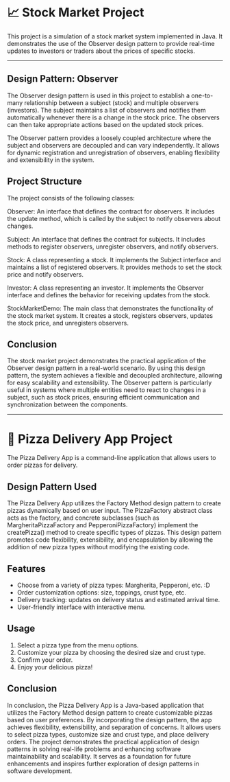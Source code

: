 # 📈 Stock Market Project 
This project is a simulation of a stock market system implemented in Java. It demonstrates the use of the Observer design pattern to provide real-time updates to investors or traders about the prices of specific stocks.

---

## Design Pattern: Observer
The Observer design pattern is used in this project to establish a one-to-many relationship between a subject (stock) and multiple observers (investors). The subject maintains a list of observers and notifies them automatically whenever there is a change in the stock price. The observers can then take appropriate actions based on the updated stock prices.

The Observer pattern provides a loosely coupled architecture where the subject and observers are decoupled and can vary independently. It allows for dynamic registration and unregistration of observers, enabling flexibility and extensibility in the system.

## Project Structure
The project consists of the following classes:

Observer: An interface that defines the contract for observers. It includes the update method, which is called by the subject to notify observers about changes.

Subject: An interface that defines the contract for subjects. It includes methods to register observers, unregister observers, and notify observers.

Stock: A class representing a stock. It implements the Subject interface and maintains a list of registered observers. It provides methods to set the stock price and notify observers.

Investor: A class representing an investor. It implements the Observer interface and defines the behavior for receiving updates from the stock.

StockMarketDemo: The main class that demonstrates the functionality of the stock market system. It creates a stock, registers observers, updates the stock price, and unregisters observers.

## Conclusion
The stock market project demonstrates the practical application of the Observer design pattern in a real-world scenario. By using this design pattern, the system achieves a flexible and decoupled architecture, allowing for easy scalability and extensibility. The Observer pattern is particularly useful in systems where multiple entities need to react to changes in a subject, such as stock prices, ensuring efficient communication and synchronization between the components.


----------------------
# 🍕 Pizza Delivery App Project

The Pizza Delivery App is a command-line application that allows users to order pizzas for delivery.


## Design Pattern Used

The Pizza Delivery App utilizes the Factory Method design pattern to create pizzas dynamically based on user input. The PizzaFactory abstract class acts as the factory, and concrete subclasses (such as MargheritaPizzaFactory and PepperoniPizzaFactory) implement the createPizza() method to create specific types of pizzas. This design pattern promotes code flexibility, extensibility, and encapsulation by allowing the addition of new pizza types without modifying the existing code.

## Features

- Choose from a variety of pizza types: Margherita, Pepperoni, etc. :D
- Order customization options: size, toppings, crust type, etc.
- Delivery tracking: updates on delivery status and estimated arrival time.
- User-friendly interface with interactive menu.

## Usage

1. Select a pizza type from the menu options.
2. Customize your pizza by choosing the desired size and crust type.
3. Confirm your order.
4. Enjoy your delicious pizza!

## Conclusion
In conclusion, the Pizza Delivery App is a Java-based application that utilizes the Factory Method design pattern to create customizable pizzas based on user preferences. By incorporating the design pattern, the app achieves flexibility, extensibility, and separation of concerns. It allows users to select pizza types, customize size and crust type, and place delivery orders. The project demonstrates the practical application of design patterns in solving real-life problems and enhancing software maintainability and scalability. It serves as a foundation for future enhancements and inspires further exploration of design patterns in software development.
